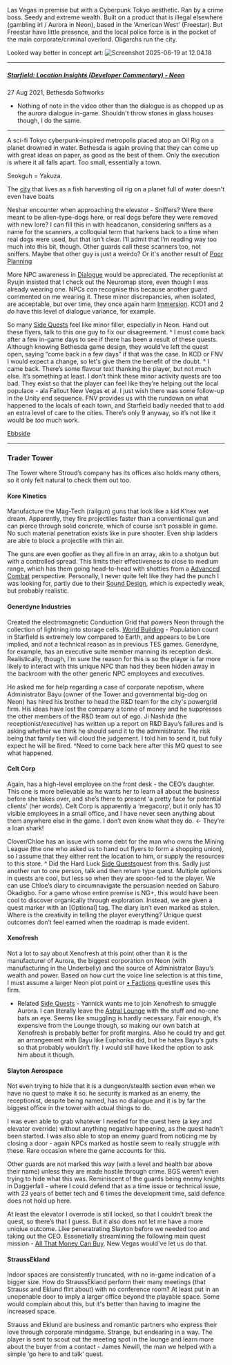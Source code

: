 Las Vegas in premise but with a Cyberpunk Tokyo aesthetic. Ran by a crime boss. Seedy and extreme wealth. Built on a product that is illegal elsewhere (gambling irl / Aurora in Neon), based in the 'American West' (Freestar). But Freestar have little presence, and the local police force is in the pocket of the main corporate/criminal overlord. Oligarchs run the city.

Looked way better in concept art: ![Screenshot 2025-06-19 at 12.04.18](Screenshot%202025-06-19%20at%2012.04.18.png)

---
##### [Starfield: Location Insights (Developer Commentary) - Neon](https://www.youtube.com/watch?v=E2io6xFD1VY)
27 Aug 2021, Bethesda Softworks

- Nothing of note in the video other than the dialogue is as chopped up as the aurora dialogue in-game. Shouldn't throw stones in glass houses though, I do the same.

---
A sci-fi Tokyo cyberpunk-inspired metropolis placed atop an Oil Rig on a planet drowned in water. Bethesda is again proving that they can come up with great ideas on paper, as good as the best of them. Only the execution is where it all falls apart. Too small, essentially a town.

Seokguh = Yakuza.

The [city](Neon%20City.md) that lives as a fish harvesting oil rig on a planet full of water doesn't even have boats

Neshar encounter when approaching the elevator - Sniffers? 
Were there meant to be alien-type-dogs here, or real dogs before they were removed with new lore? 
I can fill this in with headcanon, considering sniffers as a name for the scanners, a colloquial term that harkens back to a time when real dogs were used, but that isn’t clear. 
I’ll admit that I’m reading way too much into this bit, though. Other guards call these scanners too, not sniffers. Maybe that other guy is just a weirdo? Or it's another result of [Poor Planning](Poor%20Planning.md)

More NPC awareness in [Dialogue](Dialogue.md) would be appreciated. The receptionist at Ryujin insisted that I check out the Neuromap store, even though I was already wearing one. 
NPCs *can* recognise this because another guard commented on me wearing it. These minor discrepancies, when isolated, are acceptable, but over time, they once again harm [Immersion](immersion.md). KCD1 and 2 *do* have this level of dialogue variance, for example.

So many [Side Quests](Side%20Quests.md) feel like minor filler, especially in Neon. Hand out these flyers, talk to this one guy to fix our disagreement. 
	^ I must come back after a few in-game days to see if there has been a result of these quests. Although knowing Bethesda game design, they would’ve left the quest open, saying “come back in a few days” if that was the case. In KCD or FNV I would expect a change, so let's give them the benefit of the doubt.
		^ I came back. There’s some flavour text thanking the player, but not much else. It’s something at least. I don’t think these minor activity quests are too bad. They exist so that the player can feel like they’re helping out the local populace - ala Fallout New Vegas et al. 
		I just wish there was some follow-up in the Unity end sequence. FNV provides us with the rundown on what happened to the locals of each town, and Starfield badly needed that to add an extra level of care to the cities. There’s only 9 anyway, so it’s not like it would be *too* much work.

[Ebbside](Ebbside.md)


---
### Trader Tower
The Tower where Stroud’s company has its offices also holds many others, so it only felt natural to check them out too. 
#### Kore Kinetics 
Manufacture the Mag-Tech (railgun) guns that look like a kid K’nex wet dream. Apparently, they fire projectiles faster than a conventional gun and can pierce through solid concrete, which of course isn’t possible in game. No such material penetration exists like in pure shooter. 
	Even ship ladders are able to block a projectile with thin air. 

The guns are even goofier as they all fire in an array, akin to a shotgun but with a controlled spread. This limits their effectiveness to close to medium range, which has them going head-to-head with shotties from a [Advanced Combat](Advanced%20Combat.md) perspective. 
	Personally, I never quite felt like they had the punch I was looking for, partly due to their [Sound Design](sound%20design.md), which is expectedly weak, but probably realistic.

#### Generdyne Industries 
Created the electromagnetic Conduction Grid that powers Neon through the collection of lightning into storage cells. 
[World Building](World%20Building.md) - Population count in Starfield is extremely low compared to Earth, and appears to be Lore implied, and not a technical reason as in previous TES games. 
Generdyne, for example, has an executive suite member manning its reception desk. 
	Realistically, though, I’m sure the reason for this is so the player is far more likely to interact with this unique NPC than had they been hidden away in the backroom with the other generic NPC employees and executives.
	
He asked me for help regarding a case of corporate nepotism, where Administrator Bayu (owner of the Tower and governmental big-dog on Neon) has hired his brother to head the R&D team for the city's powergrid firm. 
His ideas have lost the company a tonne of money and he suppresses the other members of the R&D team out of ego. 
Ji Nashida (the receptionist/executive) has written up a report on R&D Bayu’s failures and is asking whether we think he should send it to the administrator. The risk being that family ties will cloud the judgement. I told him to send it, but fully expect he will be fired. 
	^Need to come back here after this MQ quest to see what happened.

#### Celt Corp 
Again, has a high-level employee on the front desk - the CEO’s daughter. 
This one is more believable as he wants her to learn all about the business before she takes over, and she’s there to present ‘a pretty face for potential clients’ (her words). 
Celt Corp is apparently a ‘megacorp’, but it only has 10 visible employees in a small office, and I have never seen anything about them anywhere else in the game. I don’t even know what they do. <- They’re a loan shark!

Clover/Chloe has an issue with some debt for the man who owns the Mining League (the one who asked us to hand out flyers to form a shopping union), so I assume that they either rent the location to him, or supply the resources to this store.
	^ Did the Hard Luck [Side Quests](Side%20Quests.md)quest from this. Sadly just another run to one person, talk and then return type quest. 
		Multiple options in quests are cool, but less so when they are spoon-fed to the player. We can use Chloe’s diary to circumnavigate the persuasion needed on Saburo Okadigbo. For a game whose entire premise is NG+, this would have been cool to discover organically through exploration. 
		Instead, we are given a quest marker with an [Optional] tag. The diary isn’t even marked as stolen. 
			Where is the creativity in telling the player everything? Unique quest outcomes don’t feel earned when the roadmap is made evident.

#### Xenofresh
Not a lot to say about Xenofresh at this point other than it is the manufacturer of Aurora, the biggest corporation on Neon (with manufacturing in the Underbelly) and the source of Administrator Bayu’s wealth and power. Based on how curt the voice line selection is at this time, I must assume a larger Neon plot point or [• Factions](•%20Factions.md) questline uses this firm.

+ Related [Side Quests](Side%20Quests.md) - Yannick wants me to join Xenofresh to smuggle Aurora. I can literally leave the [Astral Lounge](Astral%20Lounge.md) with the stuff and no-one bats an eye. Seems like smuggling is hardly necessary. 
		Fair enough, it’s expensive from the Lounge though, so making our own batch at Xenofresh is probably better for profit margins. Also he could try and get an arrangement with Bayu like Euphorika did, but he hates Bayu’s guts so that probably wouldn’t fly. I would still have liked the option to ask him about it though.

#### Slayton Aerospace 
Not even trying to hide that it is a dungeon/stealth section even when we have no quest to make it so. 
he security is marked as an enemy, the receptionist, despite being named, has no dialogue and it is by far the biggest office in the tower with actual things to do. 

I was even able to grab whatever I needed for the quest here (a key and elevator override) without anything negative happening, as the quest hadn't been started. I was also able to stop an enemy guard from noticing me by closing a door - again NPCs marked as hostile seem to really struggle with these. 
	Rare occasion where the game accounts for this.

Other guards are not marked this way (with a level and health bar above their name) unless they are made hostile through crime. BGS weren’t even trying to hide what this was. Reminiscent of the guards being enemy knights in Daggerfall - where I could defend that as a time issue or technical issue, with 23 years of better tech and 6 times the development time, said defence does not hold up here. 

At least the elevator I overrode is still locked, so that I couldn’t break the quest, so there’s that I guess.
	But it also does not let me have a more uniqiue outcome. Like peneratrating Slayton before we needed too and taking out the CEO. Essenetially streamlining the following main quest mission - [All That Money Can Buy](All%20That%20Money%20Can%20Buy.md). New Vegas would've let us do that.

#### StraussEkland
Indoor spaces are consistently truncated, with no in-game indication of a bigger size. How do StraussEkland perform their many meetings (that Strauss and Eklund flirt about) with no conference room? At least put in an unopenable door to imply a larger office beyond the playable space. Some would complain about this, but it's better than having to imagine the increased space.

Strauss and Eklund are business and romantic partners who express their love through corporate mindgame. Strange, but endearing in a way. The player is sent to scout out the meeting spot in the lounge and learn more about the buyer from a contact - James Newill, the man we helped with a simple ‘go here to and talk’ quest.




